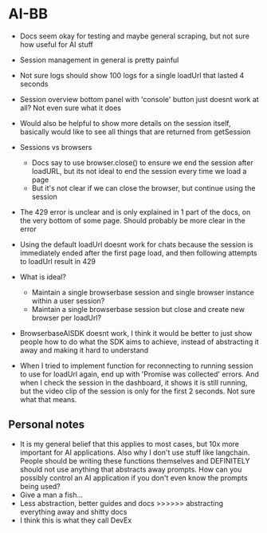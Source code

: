 # AI-BB


- Docs seem okay for testing and maybe general scraping, but not sure how useful for AI stuff
- Session management in general is pretty painful
- Not sure logs should show 100 logs for a single loadUrl that lasted 4 seconds
- Session overview bottom panel with 'console' button just doesnt work at all? Not even sure what it does
- Would also be helpful to show more details on the session itself, basically would like to see all things that are returned from getSession

- Sessions vs browsers
  - Docs say to use browser.close() to ensure we end the session after loadURL, but its not ideal to end the session every time we load a page
  - But it's not clear if we can close the browser, but continue using the session

- The 429 error is unclear and is only explained in 1 part of the docs, on the very bottom of some page. Should probably be more clear in the error 
- Using the default loadUrl doesnt work for chats because the session is immediately ended after the first page load, and then following attempts to loadUrl result in 429

- What is ideal? 
  - Maintain a single browserbase session and single browser instance within a user session?
  - Maintain a single browserbase session but close and create new browser per loadUrl? 


- BrowserbaseAISDK doesnt work, I think it would be better to just show people how to do what the SDK aims to achieve, instead of abstracting it away and making it hard to understand


- When I tried to implement function for reconnecting to running session to use for loadUrl again, end up with 'Promise was collected' errors.  And when I check the session in the dashboard, it shows it is still running, but the video clip of the session is only for the first 2 seconds. Not sure what that means. 



## Personal notes

- It is my general belief that this applies to most cases, but 10x more important for AI applications.  Also why I don't use stuff like langchain.  People should be writing these functions themselves and DEFINITELY should not use anything that abstracts away prompts. How can you possibly control an AI application if you don't even know the prompts being used?
- Give a man a fish...
- Less abstraction, better guides and docs >>>>>> abstracting everything away and shitty docs
- I think this is what they call DevEx